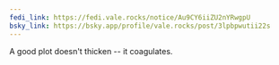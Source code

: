 ```yaml
---
fedi_link: https://fedi.vale.rocks/notice/Au9CY6iiZU2nYRwgpU
bsky_link: https://bsky.app/profile/vale.rocks/post/3lpbpwutii22s
---
```


A good plot doesn't thicken -- it coagulates.
